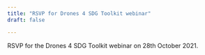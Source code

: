 ```yaml
---
title: "RSVP for Drones 4 SDG Toolkit webinar"
draft: false

---
```


RSVP for the Drones 4 SDG Toolkit webinar on 28th October 2021.
